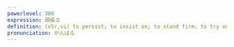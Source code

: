 ```yaml
---
powerlevel: 300
expression: 頑張る
definition: (v5r,vi) to persist; to insist on; to stand firm; to try one's best; (P)
pronunciation: がんばる
---
```

